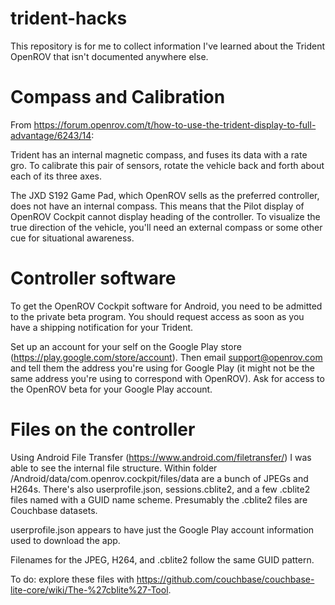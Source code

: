 # trident-hacks

This repository is for me to collect information I've learned about the Trident OpenROV that isn't documented anywhere else.

# Compass and Calibration

From https://forum.openrov.com/t/how-to-use-the-trident-display-to-full-advantage/6243/14:

Trident has an internal magnetic compass, and fuses its data with a rate gro. To calibrate this pair of 
sensors, rotate the vehicle back and forth about each of its three axes.

The JXD S192 Game Pad, which OpenROV sells as the preferred controller, does not have an internal compass.
This means that the Pilot display of OpenROV Cockpit cannot display heading of the controller.
To visualize the true direction of the vehicle, you'll need an external compass or some other cue for situational awareness.

# Controller software

To get the OpenROV Cockpit software for Android, you need to be admitted to the private beta program. You should request access as soon as 
you have a shipping notification for your Trident.

Set up an account for your self on 
the Google Play store (https://play.google.com/store/account). Then email support@openrov.com and tell them the address you're using for 
Google Play (it might not be the same address you're using to correspond with OpenROV). Ask for access to the OpenROV beta for your Google 
Play account.

# Files on the controller

Using Android File Transfer (https://www.android.com/filetransfer/) I was able to see the internal file structure. Within folder /Android/data/com.openrov.cockpit/files/data are a bunch of JPEGs and H264s. There's also userprofile.json, sessions.cblite2, and a few .cblite2 files named with a GUID name scheme. Presumably the .cblite2 files are Couchbase datasets.

userprofile.json appears to have just the Google Play account information used to download the app.

Filenames for the JPEG, H264, and .cblite2 follow the same GUID pattern.

To do: explore these files with https://github.com/couchbase/couchbase-lite-core/wiki/The-%27cblite%27-Tool.
